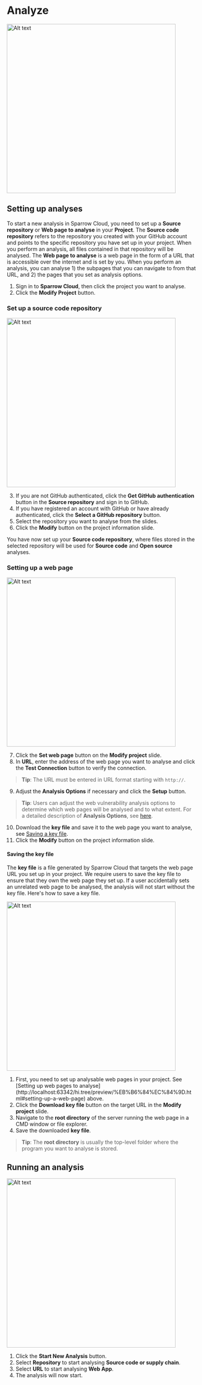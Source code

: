 # Analyze

<img src="projdetails.png" alt="Alt text" width="450"/>

## Setting up analyses

To start a new analysis in Sparrow Cloud, you need to set up a **Source repository** or **Web page to analyse** in your **Project**. The **Source code repository** refers to the repository you created with your GitHub account and points to the specific repository you have set up in your project. When you perform an analysis, all files contained in that repository will be analysed. The **Web page to analyse** is a web page in the form of a URL that is accessible over the internet and is set by you. When you perform an analysis, you can analyse 1) the subpages that you can navigate to from that URL, and 2) the pages that you set as analysis options.


1. Sign in to **Sparrow Cloud**, then click the project you want to analyse.
2. Click the **Modify Project** button.

### Set up a source code repository

<img src="modifyProj01.png" alt="Alt text" width="450"/>


3. If you are not GitHub authenticated, click the **Get GitHub authentication** button in the **Source repository** and sign in to GitHub.
4. If you have registered an account with GitHub or have already authenticated, click the **Select a GitHub repository** button.
5. Select the repository you want to analyse from the slides.
6. Click the **Modify** button on the project information slide.

You have now set up your **Source code repository**, where files stored in the selected repository will be used for **Source code** and **Open source** analyses.

### Setting up a web page

<img src="modifyProj03.png" alt="Alt text" width="450"/>

7. Click the **Set web page** button on the **Modify project** slide.
8. In **URL**, enter the address of the web page you want to analyse and click the **Test Connection** button to verify the connection.
> **Tip**: The URL must be entered in URL format starting with `http://`.
9. Adjust the **Analysis Options** if necessary and click the **Setup** button.
> **Tip**: Users can adjust the web vulnerability analysis options to determine which web pages will be analysed and to what extent. For a detailed description of **Analysis Options**, see [here](http://localhost:63342/newCloud/preview/empty-md-topic.html#-k39vs6_6035).
10. Download the **key file** and save it to the web page you want to analyse, see [Saving a key file](http://localhost:63342/hi.tree/preview/%EB%B6%84%EC%84%9D.html#saving-the-key-file).
11. Click the **Modify** button on the project information slide.



#### Saving the key file

The **key file** is a file generated by Sparrow Cloud that targets the web page URL you set up in your project. We require users to save the key file to ensure that they own the web page they set up. If a user accidentally sets an unrelated web page to be analysed, the analysis will not start without the key file.
Here's how to save a key file.

<img src="modifyProj04.png" alt="Alt text" width="450"/>

1. First, you need to set up analysable web pages in your project. See [Setting up web pages to analyse] (http://localhost:63342/hi.tree/preview/%EB%B6%84%EC%84%9D.html#setting-up-a-web-page) above.
2. Click the **Download key file** button on the target URL in the **Modify project** slide.
3. Navigate to the **root directory** of the server running the web page in a CMD window or file explorer.
4. Save the downloaded **key file**.

> **Tip**: The **root directory** is usually the top-level folder where the program you want to analyse is stored.


## Running an analysis

<img src="runAnalysis.png" alt="Alt text" width="450"/>


1. Click the **Start New Analysis** button.
2. Select **Repository** to start analysing **Source code or supply chain**.
3. Select **URL** to start analysing **Web App**.
4. The analysis will now start.
